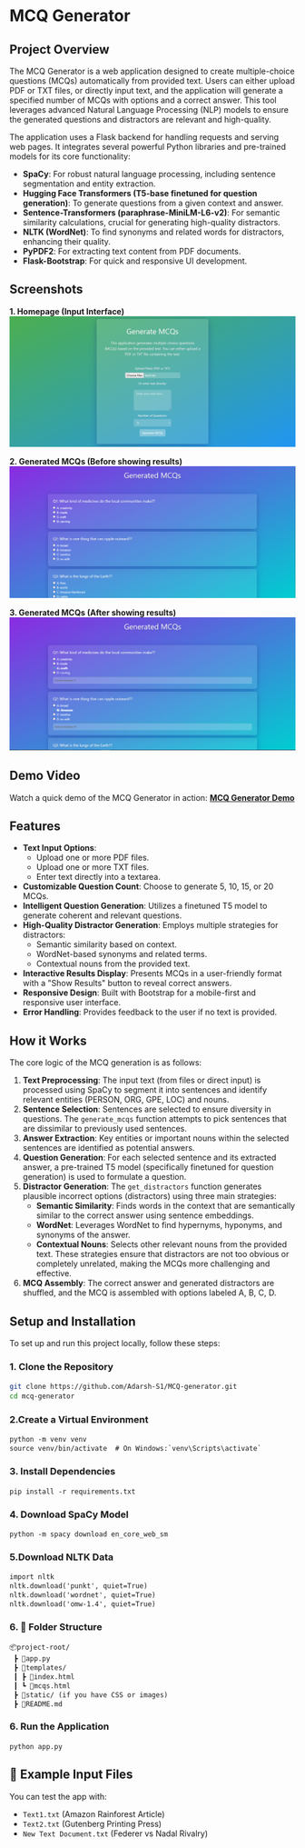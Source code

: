# MCQ Generator

## Project Overview

The MCQ Generator is a web application designed to create multiple-choice questions (MCQs) automatically from provided text. Users can either upload PDF or TXT files, or directly input text, and the application will generate a specified number of MCQs with options and a correct answer. This tool leverages advanced Natural Language Processing (NLP) models to ensure the generated questions and distractors are relevant and high-quality.

The application uses a Flask backend for handling requests and serving web pages. It integrates several powerful Python libraries and pre-trained models for its core functionality:
- **SpaCy**: For robust natural language processing, including sentence segmentation and entity extraction.
- **Hugging Face Transformers (T5-base finetuned for question generation)**: To generate questions from a given context and answer.
- **Sentence-Transformers (paraphrase-MiniLM-L6-v2)**: For semantic similarity calculations, crucial for generating high-quality distractors.
- **NLTK (WordNet)**: To find synonyms and related words for distractors, enhancing their quality.
- **PyPDF2**: For extracting text content from PDF documents.
- **Flask-Bootstrap**: For quick and responsive UI development.

## Screenshots


**1. Homepage (Input Interface)**
![Screenshot of the MCQ Generator homepage, showing file upload and text input options.](Images/first.png)

**2. Generated MCQs (Before showing results)**
![Screenshot of the generated MCQs page, displaying questions and options before the answers are revealed.](Images/second.png)

**3. Generated MCQs (After showing results)**
![Screenshot of the generated MCQs page, showing questions, options, and the highlighted correct answers.](Images/fifth.png)

## Demo Video

Watch a quick demo of the MCQ Generator in action:
**[MCQ Generator Demo](https://youtu.be/U-ORTq0k90g)**




## Features

* **Text Input Options**:
    * Upload one or more PDF files.
    * Upload one or more TXT files.
    * Enter text directly into a textarea.
* **Customizable Question Count**: Choose to generate 5, 10, 15, or 20 MCQs.
* **Intelligent Question Generation**: Utilizes a finetuned T5 model to generate coherent and relevant questions.
* **High-Quality Distractor Generation**: Employs multiple strategies for distractors:
    * Semantic similarity based on context.
    * WordNet-based synonyms and related terms.
    * Contextual nouns from the provided text.
* **Interactive Results Display**: Presents MCQs in a user-friendly format with a "Show Results" button to reveal correct answers.
* **Responsive Design**: Built with Bootstrap for a mobile-first and responsive user interface.
* **Error Handling**: Provides feedback to the user if no text is provided.

## How it Works

The core logic of the MCQ generation is as follows:

1.  **Text Preprocessing**: The input text (from files or direct input) is processed using SpaCy to segment it into sentences and identify relevant entities (PERSON, ORG, GPE, LOC) and nouns.
2.  **Sentence Selection**: Sentences are selected to ensure diversity in questions. The `generate_mcqs` function attempts to pick sentences that are dissimilar to previously used sentences.
3.  **Answer Extraction**: Key entities or important nouns within the selected sentences are identified as potential answers.
4.  **Question Generation**: For each selected sentence and its extracted answer, a pre-trained T5 model (specifically finetuned for question generation) is used to formulate a question.
5.  **Distractor Generation**: The `get_distractors` function generates plausible incorrect options (distractors) using three main strategies:
    * **Semantic Similarity**: Finds words in the context that are semantically similar to the correct answer using sentence embeddings.
    * **WordNet**: Leverages WordNet to find hypernyms, hyponyms, and synonyms of the answer.
    * **Contextual Nouns**: Selects other relevant nouns from the provided text.
    These strategies ensure that distractors are not too obvious or completely unrelated, making the MCQs more challenging and effective.
6.  **MCQ Assembly**: The correct answer and generated distractors are shuffled, and the MCQ is assembled with options labeled A, B, C, D.

## Setup and Installation

To set up and run this project locally, follow these steps:

### 1. Clone the Repository

```bash
git clone https://github.com/Adarsh-S1/MCQ-generator.git
cd mcq-generator

```
### 2.Create a Virtual Environment 
```
python -m venv venv
source venv/bin/activate  # On Windows:`venv\Scripts\activate`
```
### 3. Install Dependencies
```
pip install -r requirements.txt
```
### 4.  Download SpaCy Model
```
python -m spacy download en_core_web_sm
```
### 5.Download NLTK Data
```
import nltk
nltk.download('punkt', quiet=True)
nltk.download('wordnet', quiet=True)
nltk.download('omw-1.4', quiet=True)
```
### 6. 📂 Folder Structure

```
📦project-root/
 ┣ 📜app.py
 ┣ 📜templates/
 ┃ ┣ 📜index.html
 ┃ ┗ 📜mcqs.html
 ┣ 📁static/ (if you have CSS or images)
 ┣ 📄README.md
```

### 6.  Run the Application
```
python app.py
```
## 📄 Example Input Files

You can test the app with:
- `Text1.txt` (Amazon Rainforest Article)
- `Text2.txt` (Gutenberg Printing Press)
- `New Text Document.txt` (Federer vs Nadal Rivalry)
